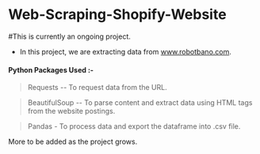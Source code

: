 # Web-Scraping-Shopify-Website

#This is currently an ongoing project.

- In this project, we are extracting data from www.robotbano.com. 

#### Python Packages Used :-

> Requests -- To request data from the URL.

> BeautifulSoup -- To parse content and extract data using HTML tags from the website postings.

> Pandas - To process data and export the dataframe into .csv file.

More to be added as the project grows. 
